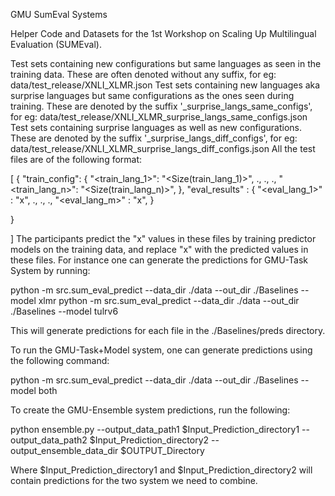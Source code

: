 GMU SumEval Systems

Helper Code and Datasets for the 1st Workshop on Scaling Up Multilingual Evaluation (SUMEval).

Test sets containing new configurations but same languages as seen in the training data. These are often denoted without any suffix, for eg: data/test_release/XNLI_XLMR.json
Test sets containing new languages aka surprise languages but same configurations as the ones seen during training. These are denoted by the suffix '_surprise_langs_same_configs', for eg: data/test_release/XNLI_XLMR_surprise_langs_same_configs.json
Test sets containing surprise languages as well as new configurations. These are denoted by the suffix '_surprise_langs_diff_configs', for eg: data/test_release/XNLI_XLMR_surprise_langs_diff_configs.json
All the test files are of the following format:

[
  {
    "train_config": {
      "<train_lang_1>": "<Size(train_lang_1)>",
      .,
      .,
      .,
      "<train_lang_n>": "<Size(train_lang_n)>",
    },
    "eval_results" : {
      "<eval_lang_1>" : "x",
      .,
      .,
      .,
      "<eval_lang_m>" : "x",
    }
  
  }

]
The participants predict the "x" values in these files by training predictor models on the training data, and replace "x" with the predicted values in these files. For instance one can generate the predictions for GMU-Task System by running:

python -m src.sum_eval_predict --data_dir ./data --out_dir ./Baselines --model xlmr
python -m src.sum_eval_predict --data_dir ./data --out_dir ./Baselines --model tulrv6

This will generate predictions for each file in the ./Baselines/preds directory.

To run the GMU-Task+Model system, one can generate predictions using the following command:

python -m src.sum_eval_predict --data_dir ./data --out_dir ./Baselines --model both

To create the GMU-Ensemble system predictions, run the following:

python ensemble.py --output_data_path1 $Input_Prediction_directory1 --output_data_path2 $Input_Prediction_directory2 --output_ensemble_data_dir $OUTPUT_Directory

Where $Input_Prediction_directory1 and $Input_Prediction_directory2 will contain predictions for the two system we need to combine.
